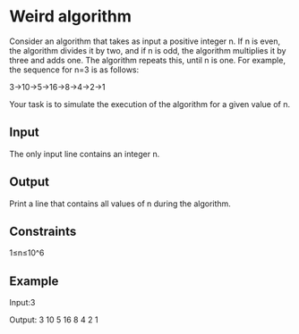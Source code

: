 # Weird algorithm


Consider an algorithm that takes as input a positive integer n. If n is even, the algorithm divides it by two, and if n is odd, the algorithm multiplies it by three and adds one. The algorithm repeats this, until n is one. For example, the sequence for n=3 is as follows:

3→10→5→16→8→4→2→1

Your task is to simulate the execution of the algorithm for a given value of n.

Input
--
The only input line contains an integer n.

Output
--
Print a line that contains all values of n during the algorithm.

Constraints
--
1≤n≤10^6

Example
--
Input:3

Output: 3 10 5 16 8 4 2 1